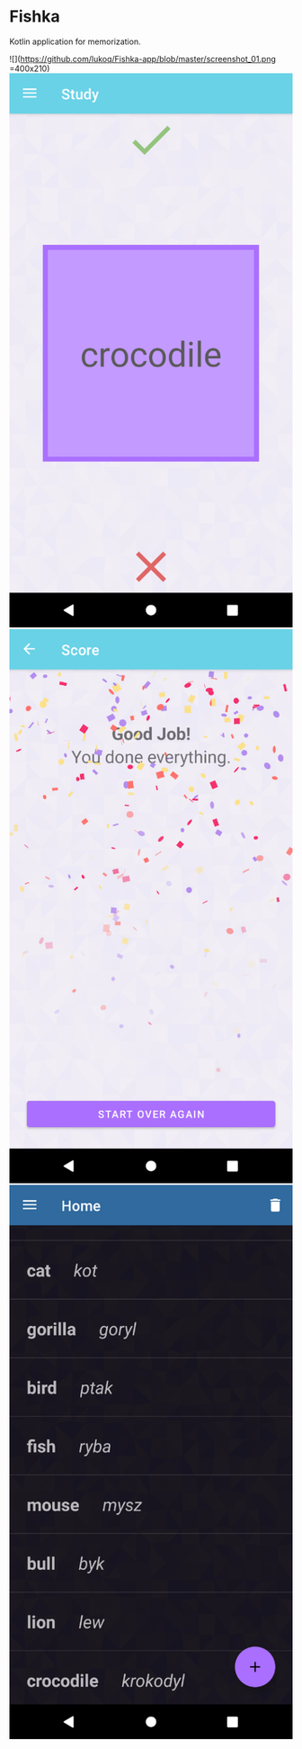 # Fishka

Kotlin application for memorization.

![](https://github.com/lukoq/Fishka-app/blob/master/screenshot_01.png =400x210)
![](https://github.com/lukoq/Fishka-app/blob/master/screenshot_02.png)
![](https://github.com/lukoq/Fishka-app/blob/master/screenshot_03.png)
![](https://github.com/lukoq/Fishka-app/blob/master/screenshot_04.png)
